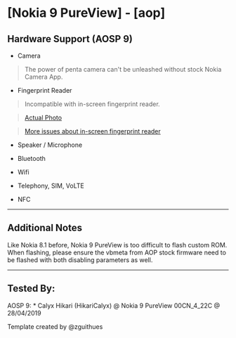 # [Nokia 9 PureView] - [aop]

## Hardware Support (AOSP 9)

* Camera
> The power of penta camera can't be unleashed without stock Nokia Camera App.

* Fingerprint Reader
> Incompatible with in-screen fingerprint reader.

> [Actual Photo](https://t.me/phhtreble/201193)

> [More issues about in-screen fingerprint reader](https://github.com/topjohnwu/Magisk/issues/1378)

* Speaker / Microphone
> 
  
* Bluetooth
> 

* Wifi
> 

* Telephony, SIM, VoLTE

* NFC

***
## Additional Notes

Like Nokia 8.1 before, Nokia 9 PureView is too difficult to flash custom ROM.
When flashing, please ensure the vbmeta from AOP stock firmware need to be flashed with both disabling parameters as well.

***


## Tested By:

AOSP 9: * Calyx Hikari (HikariCalyx) @ Nokia 9 PureView 00CN_4_22C @ 28/04/2019

Template created by @zguithues